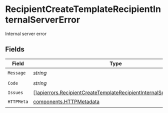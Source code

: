 # RecipientCreateTemplateRecipientInternalServerError

Internal server error


## Fields

| Field                                                                                                                                                      | Type                                                                                                                                                       | Required                                                                                                                                                   | Description                                                                                                                                                |
| ---------------------------------------------------------------------------------------------------------------------------------------------------------- | ---------------------------------------------------------------------------------------------------------------------------------------------------------- | ---------------------------------------------------------------------------------------------------------------------------------------------------------- | ---------------------------------------------------------------------------------------------------------------------------------------------------------- |
| `Message`                                                                                                                                                  | *string*                                                                                                                                                   | :heavy_check_mark:                                                                                                                                         | N/A                                                                                                                                                        |
| `Code`                                                                                                                                                     | *string*                                                                                                                                                   | :heavy_check_mark:                                                                                                                                         | N/A                                                                                                                                                        |
| `Issues`                                                                                                                                                   | [][apierrors.RecipientCreateTemplateRecipientInternalServerErrorIssue](../../models/apierrors/recipientcreatetemplaterecipientinternalservererrorissue.md) | :heavy_minus_sign:                                                                                                                                         | N/A                                                                                                                                                        |
| `HTTPMeta`                                                                                                                                                 | [components.HTTPMetadata](../../models/components/httpmetadata.md)                                                                                         | :heavy_check_mark:                                                                                                                                         | N/A                                                                                                                                                        |